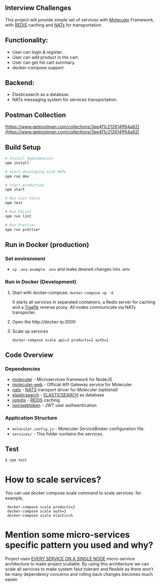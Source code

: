 ## Interview Challenges

This project will provide simple set of services with [Moleculer](https://moleculer.services/) Framework, with [REDIS](https://redis.io/) caching and [NATs](https://nats.io/) for transportation.

## Functionality:

- User can login & register.
- User can add product in the cart.
- User can get his cart summary.
- docker-compose support

## Backend:

- Elasticsearch as a database.
- NATs messaging system for services transportation.

## Postman Collection

[https://www.getpostman.com/collections/3ee4f1c212614ff64a82](https://www.getpostman.com/collections/3ee4f1c212614ff64a82)

## Build Setup

```bash
# Install dependencies
npm install

# Start developing with REPL
npm run dev

# Start production
npm start

# Run unit tests
npm test

# Run ESLint
npm run lint

# Run Prettier
npm run prettier
```

## Run in Docker (production)

### Set environment

- `cp .env.example .env` and make desired changes into .env

### Run in Docker (Development)

1.  Start with docker-compose: `docker-compose up -d`

    It starts all services in separated containers, a Redis server for caching and a [Traefik](https://traefik.io/) reverse proxy. All nodes communicate via NATs transporter.

2.  Open the http://docker-ip:3000
3.  Scale up services

    `docker-compose scale api=3 products=2 auth=2`

## Code Overview

### Dependencies

- [moleculer](https://github.com/moleculerjs/moleculer) - Microservices framework for NodeJS
- [moleculer-web](https://github.com/moleculerjs/moleculer-web) - Official API Gateway service for Moleculer
- [nats](https://github.com/nats-io/node-nats) - [NATS](https://nats.io) transport driver for Moleculer _(optional)_
- [elasticsearch](https://github.com/elastic/elasticsearch-js) - [ELASTICSEARCH](https://www.elastic.co/products/elasticsearch) as database
- [ioredis](https://github.com/luin/ioredis) - [REDIS](https://redis.io/) caching
- [jsonwebtoken](https://github.com/auth0/node-jsonwebtoken) - JWT user autheentication

### Application Structure

- `moleculer.config.js` - Moleculer ServiceBroker configuration file.
- `services/` - This folder contains the services.

## Test

```
$ npm test
```

# How to scale services?
You can use docker compose scale command to scale services. for example,
```
 docker-compose scale products=2
 docker-compose scale auth=2
 docker-compose scale elastic=5
```
# Mention some micro-services specific pattern you used and why?

Project uses [EVERY SERVICE ON A SINGLE NODE](https://moleculer.services/docs/0.13/clustering.html#Microservices-architecture) micro-service architecture to make project scalable. By using this architecture we can scale all services to make system falut tolerant and flexible as there won’t be many dependency concerns and rolling back changes becomes much easier.

